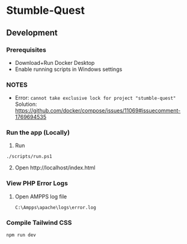 # Stumble-Quest

## Development

### Prerequisites

- Download+Run Docker Desktop
- Enable running scripts in Windows settings

### NOTES

- Error: `cannot take exclusive lock for project "stumble-quest"`
  Solution: https://github.com/docker/compose/issues/11069#issuecomment-1769694535

### Run the app (Locally)

1. Run

```
./scripts/run.ps1
```

2. Open http://localhost/index.html

### View PHP Error Logs

1.  Open AMPPS log file

        C:\Ampps\apache\logs\error.log

### Compile Tailwind CSS

```
npm run dev
```
